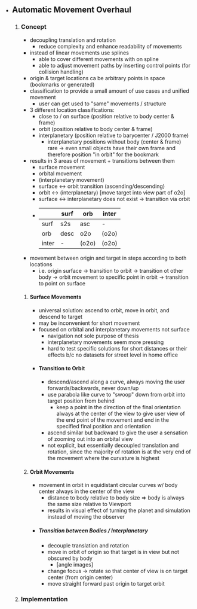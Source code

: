 - ## Automatic Movement Overhaul ##
    1. ### Concept ###
        - decoupling translation and rotation
            - reduce complexity and enhance readability of movements
        - instead of linear movements use splines
            - able to cover different movements with on spline
            - able to adjust movement paths by inserting control points (for collision handling)
        - origin & target locations ca be arbitrary points in space (bookmarks or generated)
        - classification to provide a small amount of use cases and unified movement
            - user can get used to "same" movements / structure
        - 3 different location classifications:
            - close to / on surface (position relative to body center & frame)
            - orbit (position relative to body center & frame)
            - interplanetary (position relative to barycenter / J2000 frame)
                - interplanetary positions without body (center & frame) rare -> even small objects have their own 
                  frame and therefore position "in orbit" for the bookmark
        - results in 3 areas of movement + transitions between them
            - surface movement
            - orbital movement
            - (interplanetary movement)
            - surface <-> orbit transition (ascending/descending)
            - orbit <-> (interplanetary) [move target into view part of o2o]
            - surface <-> interplanetary does not exist -> transition via orbit  
            - |       | surf | orb | inter |
              |-------|------|-----|-------|
              | surf  | s2s  | asc |   -   |
              | orb   | desc | o2o | (o2o) |
              | inter |  -   |(o2o)| (o2o) |
        - movement between origin and target in steps according to both locations
            - i.e. origin surface -> transition to orbit -> transition ot other body -> orbit movement to specific 
              point in orbit -> transition to point on surface
        
        1. #### Surface Movements ####
            - universal solution: ascend to orbit, move in orbit, and descend to target
            - may be inconvenient for short movement
            - focused on orbital and interplanetary movements not surface
                - navigation not sole purpose of thesis
                - interplanetary movements seem more pressing
                - hard to test specific solutions for short distances or their effects b/c no datasets for street 
                  level in home office
            - #### Transition to Orbit #####
                - descend/ascend along a curve, always moving the user forwards/backwards, never down/up
                - use parabola like curve to "swoop" down from orbit into target position from behind
                    - keep a point in the direction of the final orientation always at the center of the view to 
                      give user view of the end point of the movement and end in the specified final position and 
                      orientation
                - ascend similar but backward to give the user a sensation of zooming out into an orbital view
                - not explicit, but essentially decoupled translation and rotation, since the majority of rotation 
                  is at the very end of the movement where the curvature is highest
        2. #### Orbit Movements ####
            - movement in orbit in equidistant circular curves w/ body center always in the center of the view
                - distance to body relative to body size => body is always the same size relative to Viewport
                - results in visual effect of turning the planet and simulation instead of moving the observer
            - ##### Transition between Bodies / Interplanetary #####
                - decouple translation and rotation
                - move in orbit of origin so that target is in view but not obscured by body
                    - [angle images]
                - change focus -> rotate so that center of view is on target center (from origin center)
                - move straight forward past origin to target orbit
    
    2. ### Implementation ###
